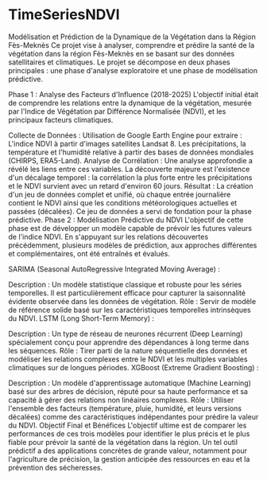 # TimeSeriesNDVI

Modélisation et Prédiction de la Dynamique de la Végétation dans la Région Fès-Meknès
Ce projet vise à analyser, comprendre et prédire la santé de la végétation dans la région Fès-Meknès en se basant sur des données satellitaires et climatiques. Le projet se décompose en deux phases principales : une phase d'analyse exploratoire et une phase de modélisation prédictive.

Phase 1 : Analyse des Facteurs d'Influence (2018-2025)
L'objectif initial était de comprendre les relations entre la dynamique de la végétation, mesurée par l'Indice de Végétation par Différence Normalisée (NDVI), et les principaux facteurs climatiques.

Collecte de Données : Utilisation de Google Earth Engine pour extraire :
L'indice NDVI à partir d'images satellites Landsat 8.
Les précipitations, la température et l'humidité relative à partir des bases de données mondiales (CHIRPS, ERA5-Land).
Analyse de Corrélation : Une analyse approfondie a révélé les liens entre ces variables. La découverte majeure est l'existence d'un décalage temporel : la corrélation la plus forte entre les précipitations et le NDVI survient avec un retard d'environ 60 jours.
Résultat : La création d'un jeu de données complet et unifié, où chaque entrée journalière contient le NDVI ainsi que les conditions météorologiques actuelles et passées (décalées). Ce jeu de données a servi de fondation pour la phase prédictive.
Phase 2 : Modélisation Prédictive du NDVI
L'objectif de cette phase est de développer un modèle capable de prévoir les futures valeurs de l'indice NDVI. En s'appuyant sur les relations découvertes précédemment, plusieurs modèles de prédiction, aux approches différentes et complémentaires, ont été entraînés et évalués.

SARIMA (Seasonal AutoRegressive Integrated Moving Average) :

Description : Un modèle statistique classique et robuste pour les séries temporelles. Il est particulièrement efficace pour capturer la saisonnalité évidente observée dans les données de végétation.
Rôle : Servir de modèle de référence solide basé sur les caractéristiques temporelles intrinsèques du NDVI.
LSTM (Long Short-Term Memory) :

Description : Un type de réseau de neurones récurrent (Deep Learning) spécialement conçu pour apprendre des dépendances à long terme dans les séquences.
Rôle : Tirer parti de la nature séquentielle des données et modéliser les relations complexes entre le NDVI et les multiples variables climatiques sur de longues périodes.
XGBoost (Extreme Gradient Boosting) :

Description : Un modèle d'apprentissage automatique (Machine Learning) basé sur des arbres de décision, réputé pour sa haute performance et sa capacité à gérer des relations non linéaires complexes.
Rôle : Utiliser l'ensemble des facteurs (température, pluie, humidité, et leurs versions décalées) comme des caractéristiques indépendantes pour prédire la valeur du NDVI.
Objectif Final et Bénéfices
L'objectif ultime est de comparer les performances de ces trois modèles pour identifier le plus précis et le plus fiable pour prévoir la santé de la végétation dans la région. Un tel outil prédictif a des applications concrètes de grande valeur, notamment pour l'agriculture de précision, la gestion anticipée des ressources en eau et la prévention des sécheresses.
